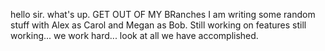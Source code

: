 hello sir. what's up. GET OUT OF MY BRanches
I am writing some random stuff with Alex as Carol and Megan as Bob.  Still working on features
still working... we work hard... look at all we have accomplished.
